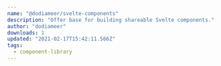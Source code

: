 ```yaml
---
name: "@dodiameer/svelte-components"
description: "Offer base for building shareable Svelte components."
author: "dodiameer"
downloads: 1
updated: "2021-02-17T15:42:11.566Z"
tags: 
  - component-library
---
```

